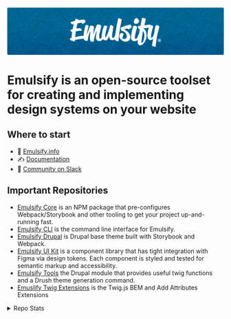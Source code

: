 ![Emulsify Design System](https://github.com/emulsify-ds/.github/blob/6bd435be881bd820bddfa05d88905efe29176a0a/assets/images/header.png)

# Emulsify is an open-source toolset for creating and implementing design systems on your website

## Where to start

- 🌊 [Emulsify.info](https://www.emulsify.info/)
- ✍️ [Documentation](https://emulsify.info/docs)
- 💬 [Community on Slack](https://join.slack.com/t/emulsify/shared_invite/zt-1ujfwwcvr-ynvUPkEgWYuaby~wPaHt8g)

## Important Repositories

- [Emulsify Core](https://github.com/emulsify-ds/emulsify-core) is an NPM package that pre-configures Webpack/Storybook and other tooling to get your project up-and-running fast.
- [Emulsify CLI](https://github.com/emulsify-ds/emulsify-cli) is the command line interface for Emulsify.
- [Emulsify Drupal](https://github.com/emulsify-ds/emulsify-drupal) is Drupal base theme built with Storybook and Webpack.
- [Emulsify UI Kit](https://github.com/emulsify-ds/emulsify-ui-kit) is a component library that has tight integration with Figma via design tokens. Each component is styled and tested for semantic markup and accessibility.
- [Emulsify Tools](https://github.com/emulsify-ds/emulsify_tools) the Drupal module that provides useful twig functions and a Drush theme generation command.
- [Emuslify Twig Extensions](https://github.com/emulsify-ds/emulsify-twig-extensions) is the Twig.js BEM and Add Attributes Extensions

<details>

<summary>Repo Stats</summary>

### Emulsify Core

![GitHub contributors](https://img.shields.io/github/contributors/emulsify-ds/emulsify-core?label=Emulsify%20Core%20contributors)

![GitHub forks](https://img.shields.io/github/forks/emulsify-ds/emulsify-core?label=Emulsify%20Core%20forks)

![GitHub all releases](https://img.shields.io/github/downloads/emulsify-ds/emulsify-core/total?label=Emulsify%20Core%20Github%20downloads)

![GitHub Repo stars](https://img.shields.io/github/stars/emulsify-ds/emulsify-core?label=Emulsify%20Core%20stars)

### Emulsify CLI

![GitHub contributors](https://img.shields.io/github/contributors/emulsify-ds/emulsify-cli?label=Emulsify%20CLI%20contributors)

![GitHub forks](https://img.shields.io/github/forks/emulsify-ds/emulsify-cli?label=Emulsify%20CLI%20forks)

![GitHub all releases](https://img.shields.io/github/downloads/emulsify-ds/emulsify-cli/total?label=Emulsify%20CLI%20Github%20downloads)

![GitHub Repo stars](https://img.shields.io/github/stars/emulsify-ds/emulsify-cli?label=Emulsify%20CLI%20stars)

### Emulsify Drupal

![GitHub contributors](https://img.shields.io/github/contributors/emulsify-ds/emulsify-drupal?label=Emulsify%20Drupal%20contributors)

![GitHub forks](https://img.shields.io/github/forks/emulsify-ds/emulsify-drupal?label=Emulsify%20Drupal%20forks)

![GitHub all releases](https://img.shields.io/github/downloads/emulsify-ds/emulsify-drupal/total?label=Emulsify%20Drupal%20Github%20downloads)

![GitHub Repo stars](https://img.shields.io/github/stars/emulsify-ds/emulsify-drupal?label=Emulsify%20Drupal%20stars)

### Emulsify UI Kit

![GitHub contributors](https://img.shields.io/github/contributors/emulsify-ds/emulsify-ui-kit?label=Emulsify%20UI%20Kit%20contributors)

![GitHub forks](https://img.shields.io/github/forks/emulsify-ds/emulsify-ui-kit?label=Emulsify%20UI%20Kit%20forks)

![GitHub all releases](https://img.shields.io/github/downloads/emulsify-ds/emulsify-ui-kit/total?label=Emulsify%20UI%20Kit%20Github%20downloads)

![GitHub Repo stars](https://img.shields.io/github/stars/emulsify-ds/emulsify-ui-kit?label=Emulsify%20UI%20Kit%20stars)

### Compound

![GitHub contributors](https://img.shields.io/github/contributors/emulsify-ds/compound?label=Emulsify%20Compound%20contributors)

![GitHub forks](https://img.shields.io/github/forks/emulsify-ds/compound?label=Emulsify%20Compound%20forks)

![GitHub all releases](https://img.shields.io/github/downloads/emulsify-ds/compound/total?label=Emulsify%20Compound%20Github%20downloads)

![GitHub Repo stars](https://img.shields.io/github/stars/emulsify-ds/compound?label=Emulsify%20Compound%20stars)

### Emulsify Tools

![GitHub contributors](https://img.shields.io/github/contributors/emulsify-ds/emulsify_tools?label=Emulsify%20Tools%20contributors)

![GitHub forks](https://img.shields.io/github/forks/emulsify-ds/emulsify_tools?label=Emulsify%20Tools%20forks)

![GitHub all releases](https://img.shields.io/github/downloads/emulsify-ds/emulsify_tools/total?label=Emulsify%20Tools%20Github%20downloads)

![GitHub Repo stars](https://img.shields.io/github/stars/emulsify-ds/emulsify_tools?label=Emulsify%20Tools%20stars)

### Emuslify Twig Extensions

![GitHub contributors](https://img.shields.io/github/contributors/emulsify-ds/emulsify-twig-extensions?label=Emulsify%20Twig%20Extensions%20contributors)

![GitHub forks](https://img.shields.io/github/forks/emulsify-ds/emulsify-twig-extensions?label=Emulsify%20Twig%20Extensions%20forks)

![GitHub all releases](https://img.shields.io/github/downloads/emulsify-ds/emulsify-twig-extensions/total?label=Emulsify%20Twig%20Extensions%20Github%20downloads)

![GitHub Repo stars](https://img.shields.io/github/stars/emulsify-ds/emulsify-twig-extensions?label=Emulsify%20Twig%20Extensions%20stars)

### NPM package downloads

![npm](https://img.shields.io/npm/dt/%40emulsify%2Fcli?label=NPM%20Downloads%20%40emulsify%2Fcli)

![npm](https://img.shields.io/npm/dt/add-attributes-twig-extension?label=NPM%20Downloads%20add-attributes-twig-extension)

![npm](https://img.shields.io/npm/dt/bem-twig-extension?label=NPM%20Downloads%20bem-twig-extension)

![npm](https://img.shields.io/npm/dt/babel-plugin-drupal-behaviors?label=NPM%20Downloads%20babel-plugin-drupal-behaviors)

</details>
